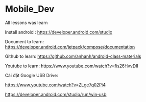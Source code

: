 # Mobile_Dev
All lessons was learn

Install android : https://developer.android.com/studio

Document to learn: https://developer.android.com/jetpack/compose/documentation

Github to learn: https://github.com/anhanh/android-class-materials

Youtube to learn: https://www.youtube.com/watch?v=fis26HvvDII

Cài đặt Google USB Drive: 

https://www.youtube.com/watch?v=ZLge7q02Pi4

https://developer.android.com/studio/run/win-usb
